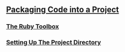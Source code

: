 ## [Packaging Code into a Project](https://launchschool.com/lessons/2fdb1ef0/assignments)
### [The Ruby Toolbox](https://launchschool.com/lessons/2fdb1ef0/assignments/c8dcc861)
### [Setting Up The Project Directory](https://launchschool.com/lessons/2fdb1ef0/assignments/1752fa44)
